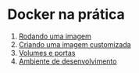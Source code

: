# Docker na prática

1. [Rodando uma imagem](./rodando-uma-imagem/README.md)
2. [Criando uma imagem customizada](./criando-imagem-customizada/README.md)
3. [Volumes e portas](./volumes-e-portas/README.md)
4. [Ambiente de desenvolvimento](./ambiente-de-desenvolvimento/README.md)
